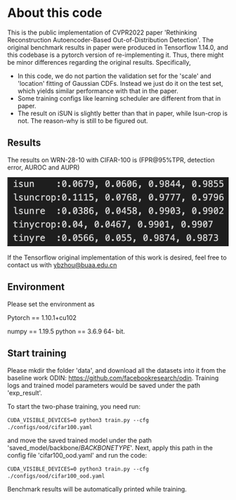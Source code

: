 # About this code
This is the public implementation of CVPR2022 paper 
'Rethinking Reconstruction Autoencoder-Based Out-of-Distribution Detection'. The original benchmark results in paper 
were produced in Tensorflow 1.14.0, and this codebase is a pytorch version of 
re-implementing it. Thus, there might be minor differences regarding the 
original results. Specifically, 

* In this code, we do not partion the validation set for the 'scale' and 'location' fitting of Gaussian CDFs.
Instead we just do it on the test set, which yields similar performance with that in the paper.
* Some training configs like learning scheduler are different from that in paper.
* The result on iSUN is slightly better than that in paper, while lsun-crop is not. The reason-why is still to be figured out. 


## Results
The results on WRN-28-10 with CIFAR-100 is (FPR@95%TPR, detection error, AUROC and AUPR)

![image](https://github.com/SDret/Pytorch-implementation-for-Rethinking-Reconstruction-Autoencoder-Based-Out-of-Distribution-Detection/blob/main/results.png)


If the Tensorflow original implementation of this work is desired, feel free to contact us with ybzhou@buaa.edu.cn
## Environment
Please set the environment as

Pytorch == 1.10.1+cu102 

numpy == 1.19.5 python == 3.6.9 64- bit.


## Start training

Please mkdir the folder 'data', and download all the datasets into it from the baseline work ODIN: https://github.com/facebookresearch/odin. Training logs and trained model parameters would be saved under the path 'exp_result'.

To start the two-phase training, you need run:

```
CUDA_VISIBLE_DEVICES=0 python3 train.py --cfg ./configs/ood/cifar100.yaml
```
and move the saved trained model under the path 'saved_model/backbone/$BACKBONETYPE$'. Next, apply this path in the config file 'cifar100_ood.yaml' and run the code:

```
CUDA_VISIBLE_DEVICES=0 python3 train.py --cfg ./configs/ood/cifar100_ood.yaml
```
Benchmark results will be automatically printed while training.

